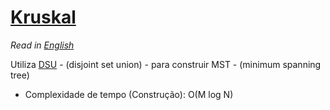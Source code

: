 # [Kruskal](kruskal.cpp)

_Read in [English](README.en.md)_

Utiliza [DSU](../../Estruturas%20de%20Dados/DSU/dsu.cpp) - (disjoint set union) - para construir MST - (minimum spanning tree)

- Complexidade de tempo (Construção): O(M log N)
